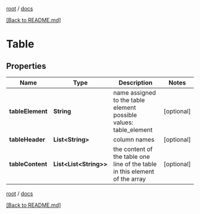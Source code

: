 [root](./../ "root") / [docs](./ "docs")

[[Back to README.md]](./../README.md "[Back to README.md]")

# Table

## Properties

| Name | Type | Description | Notes |
|------------ | ------------- | ------------- | -------------|
|**tableElement** | **String** | name assigned to the table element possible values: table_element |  [optional] |
|**tableHeader** | **List&lt;String&gt;** | column names |  [optional] |
|**tableContent** | **List&lt;List&lt;String&gt;&gt;** | the content of the table one line of the table in this element of the array |  [optional] |

[root](./../ "root") / [docs](./ "docs")

[[Back to README.md]](./../README.md "[Back to README.md]")